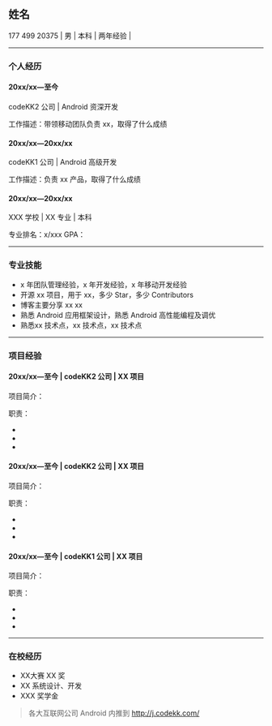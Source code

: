 ## 姓名

177 499 20375 |     男     |     本科     |      两年经验     |     

---

### 个人经历 

#### 20xx/xx—至今

codeKK2 公司 | Android 资深开发

工作描述：带领移动团队负责 xx，取得了什么成绩

#### 20xx/xx—20xx/xx

codeKK1 公司 | Android 高级开发

工作描述：负责 xx 产品，取得了什么成绩

#### 20xx/xx—20xx/xx

XXX 学校 | XX 专业 | 本科

专业排名：x/xxx		GPA：

---


### 专业技能

* x 年团队管理经验，x 年开发经验，x 年移动开发经验
* 开源 xx 项目，用于 xx，多少 Star，多少 Contributors
* 博客主要分享 xx xx
* 熟悉 Android 应用框架设计，熟悉 Android 高性能编程及调优
* 熟悉xx 技术点，xx 技术点，xx 技术点

---

### 项目经验

#### 20xx/xx—至今 | codeKK2 公司 | XX 项目

项目简介：


职责：

*
*
*

#### 20xx/xx—至今 | codeKK2 公司 | XX 项目

项目简介：


职责：

*
*
*

#### 20xx/xx—至今 | codeKK1 公司 | XX 项目

项目简介：


职责：

*
*
*

---

### 在校经历

* XX大赛 XX 奖
* XX 系统设计、开发
* XXX 奖学金


> 各大互联网公司 Android 内推到 http://j.codekk.com/